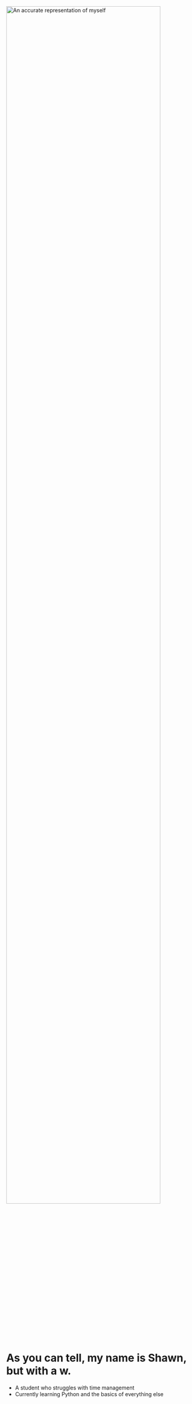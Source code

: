 <img width="90%" alt="An accurate representation of myself" src="https://user-images.githubusercontent.com/105357209/167831441-911f31b6-f4a0-4494-93a2-6a42037a16ad.png">

# As you can tell, my name is Shawn, but with a w.
- A student who struggles with time management
- Currently learning Python and the basics of everything else
